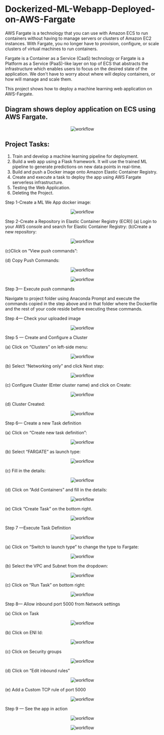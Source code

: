 # Dockerized-ML-Webapp-Deployed-on-AWS-Fargate

AWS Fargate is a technology that you can use with Amazon ECS to run containers without having to manage
servers or clusters of Amazon EC2 instances. With Fargate, you no longer 
have to provision, configure, or scale clusters of virtual machines to run containers.

Fargate is a Container as a Service (CaaS) technology or Fargate is a Platform as a Service (PaaS)-like layer
on top of ECS that abstracts the infrastructure which enables users to focus on the desired state of the application.
We don't have to worry about where will deploy containers, or how will manage and scale them.

This project shows how to deploy a machine learning web application on AWS-Fargate.
 
 ## Diagram shows deploy application on ECS using AWS Fargate.

<p align="center">
  <img src="images\diagram.png" alt="workflow"/>
</p>

## Project Tasks:

1. Train and develop a machine learning pipeline for deployment.
2. Build a web app using a Flask framework. It will use the trained ML pipeline to 
   generate predictions on new data points in real-time.
3. Build and push a Docker image onto Amazon Elastic Container Registry.
4. Create and execute a task to deploy the app using AWS Fargate serverless infrastructure.
5. Testing the Web Application.
6. Deleting the Project.



Step 1-Create a ML We App docker image:

<p align="center">
  <img src="images\1.png" alt="workflow"/>
</p>

Step 2-Create a Repository in Elastic Container Registry (ECR)]
(a) Login to your AWS console and search for Elastic Container Registry:
(b)Create a new repository:
<p align="center">
  <img src="images\ecr registry.png" alt="workflow"/>
</p>

(c)Click on “View push commands”:


(d) Copy Push Commands:
<p align="center">
  <img src="images\push commands.png" alt="workflow"/>
</p>

<p align="center">
  <img src="images\push commands 2.png" alt="workflow"/>
</p>


Step 3— Execute push commands

Navigate to project folder using Anaconda Prompt and execute the commands copied in the step above and
in that folder where the Dockerfile and the rest of your code reside before executing these commands.

Step 4— Check your uploaded image

<p align="center">
  <img src="images\image in ecr.png" alt="workflow"/>
</p>

Step 5 — Create and Configure a Cluster

(a) Click on “Clusters” on left-side menu:

<p align="center">
  <img src="images\image in ecr - Copy.png" alt="workflow"/>
</p>


(b) Select “Networking only” and click Next step:

<p align="center">
  <img src="images\cluster1.png" alt="workflow"/>
</p>

(c) Configure Cluster (Enter cluster name) and click on Create:

<p align="center">
  <img src="images\cluster2.png" alt="workflow"/>
</p>


(d) Cluster Created:

<p align="center">
  <img src="images\cluster3.png" alt="workflow"/>
</p>


Step 6— Create a new Task definition

(a) Click on “Create new task definition”:

<p align="center">
  <img src="images\task definition 1.png" alt="workflow"/>
</p>

(b) Select “FARGATE” as launch type:
<p align="center">
  <img src="images\task definition 2.png" alt="workflow"/>
</p>

(c) Fill in the details:

<p align="center">
  <img src="images\task definition 2.png" alt="workflow"/>
</p>

(d) Click on “Add Containers” and fill in the details:

<p align="center">
  <img src="images\add container.png" alt="workflow"/>
</p>

(e) Click “Create Task” on the bottom right.

<p align="center">
  <img src="images\task definition end.png" alt="workflow"/>
</p>

Step 7 —Execute Task Definition
<p align="center">
  <img src="images\execute task.png" alt="workflow"/>
</p>

(a) Click on “Switch to launch type” to change the type to Fargate:
<p align="center">
  <img src="images\run task.png" alt="workflow"/>
</p>

(b) Select the VPC and Subnet from the dropdown:
<p align="center">
  <img src="images\run task2.png" alt="workflow"/>
</p>
(c) Click on “Run Task” on bottom right:
<p align="center">
  <img src="images\run task3.png" alt="workflow"/>
</p>
Step 8— Allow inbound port 5000 from Network settings

(a) Click on Task
<p align="center">
  <img src="images\task created2.png" alt="workflow"/>
</p>

(b) Click on ENI Id:

<p align="center">
  <img src="images\network id.png" alt="workflow"/>
</p>
(c) Click on Security groups
<p align="center">
  <img src="images\security group.png" alt="workflow"/>
</p>

(d) Click on “Edit inbound rules”
<p align="center">
  <img src="images\edit inbound rule.png" alt="workflow"/>
</p>

(e) Add a Custom TCP rule of port 5000
<p align="center">
  <img src="images\edit inbound rule2.png" alt="workflow"/>
</p>

Step 9 — See the app in action
<p align="center">
  <img src="images\app running 3.png" alt="workflow"/>
</p>

<p align="center">
  <img src="images\final output1.png" alt="workflow"/>
</p>

